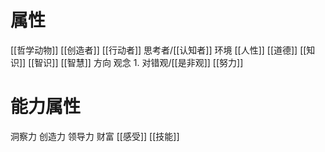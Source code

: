 # 属性
[[哲学动物]]
[[创造者]]
[[行动者]]
思考者/[[认知者]]
环境
[[人性]]
[[道德]]
[[知识]]
[[智识]]
[[智慧]]
方向
观念
	1. 对错观/[[是非观]]
[[努力]]
#  能力属性
洞察力
创造力
领导力
财富
[[感受]]
[[技能]]
